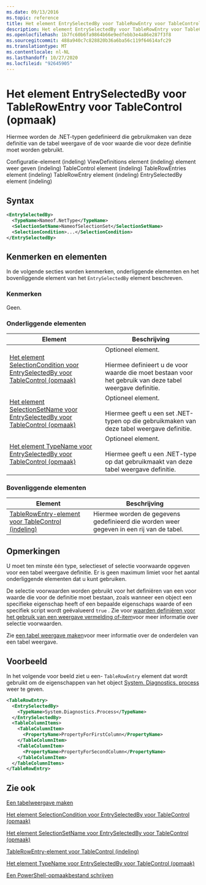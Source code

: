 ```yaml
---
ms.date: 09/13/2016
ms.topic: reference
title: Het element EntrySelectedBy voor TableRowEntry voor TableControl (opmaak)
description: Het element EntrySelectedBy voor TableRowEntry voor TableControl (opmaak)
ms.openlocfilehash: 1b7fc60b6fa9864b66e9edfebb3e4a86e287f3f8
ms.sourcegitcommit: 488a940c7c828820b36a6ba56c119f64614afc29
ms.translationtype: MT
ms.contentlocale: nl-NL
ms.lasthandoff: 10/27/2020
ms.locfileid: "92645905"
---
```

# <a name="entryselectedby-element-for-tablerowentry--for-tablecontrol-format"></a>Het element EntrySelectedBy voor TableRowEntry voor TableControl (opmaak)

Hiermee worden de .NET-typen gedefinieerd die gebruikmaken van deze definitie van de tabel weergave of de voor waarde die voor deze definitie moet worden gebruikt.

Configuratie-element (indeling) ViewDefinitions element (indeling) element weer geven (indeling) TableControl element (indeling) TableRowEntries element (indeling) TableRowEntry element (indeling) EntrySelectedBy element (indeling)

## <a name="syntax"></a>Syntax

```xml
<EntrySelectedBy>
  <TypeName>Nameof.NetType</TypeName>
  <SelectionSetName>NameofSelectionSet</SelectionSetName>
  <SelectionCondition>...</SelectionCondition>
</EntrySelectedBy>
```

## <a name="attributes-and-elements"></a>Kenmerken en elementen

In de volgende secties worden kenmerken, onderliggende elementen en het bovenliggende element van het `EntrySelectedBy` element beschreven.

### <a name="attributes"></a>Kenmerken

Geen.

### <a name="child-elements"></a>Onderliggende elementen

|Element|Beschrijving|
|-------------|-----------------|
|[Het element SelectionCondition voor EntrySelectedBy voor TableControl (opmaak)](./selectioncondition-element-for-entryselectedby-for-tablecontrol-format.md)|Optioneel element.<br /><br /> Hiermee definieert u de voor waarde die moet bestaan voor het gebruik van deze tabel weergave definitie.|
|[Het element SelectionSetName voor EntrySelectedBy voor TableControl (opmaak)](./selectionsetname-element-for-entryselectedby-for-tablecontrol-format.md)|Optioneel element.<br /><br /> Hiermee geeft u een set .NET-typen op die gebruikmaken van deze tabel weergave definitie.|
|[Het element TypeName voor EntrySelectedBy voor TableControl (opmaak)](./typename-element-for-entryselectedby-for-tablecontrol-format.md)|Optioneel element.<br /><br /> Hiermee geeft u een .NET-type op dat gebruikmaakt van deze tabel weergave definitie.|

### <a name="parent-elements"></a>Bovenliggende elementen

|Element|Beschrijving|
|-------------|-----------------|
|[TableRowEntry-element voor TableControl (indeling)](./tablerowentry-element-for-tablerowentries-for-tablecontrol-format.md)|Hiermee worden de gegevens gedefinieerd die worden weer gegeven in een rij van de tabel.|

## <a name="remarks"></a>Opmerkingen

U moet ten minste één type, selectieset of selectie voorwaarde opgeven voor een tabel weergave definitie. Er is geen maximum limiet voor het aantal onderliggende elementen dat u kunt gebruiken.

De selectie voorwaarden worden gebruikt voor het definiëren van een voor waarde die voor de definitie moet bestaan, zoals wanneer een object een specifieke eigenschap heeft of een bepaalde eigenschaps waarde of een specifiek script wordt geëvalueerd `true` . Zie voor [waarden definiëren voor het gebruik van een weergave vermelding of-item](./defining-conditions-for-displaying-data.md)voor meer informatie over selectie voorwaarden.

Zie [een tabel weergave maken](./creating-a-table-view.md)voor meer informatie over de onderdelen van een tabel weergave.

## <a name="example"></a>Voorbeeld

In het volgende voor beeld ziet u een- `TableRowEntry` element dat wordt gebruikt om de eigenschappen van het object [System. Diagnostics. process](/dotnet/api/System.Diagnostics.Process) weer te geven.

```xml
<TableRowEntry>
  <EntrySelectedBy>
    <TypeName>System.Diagnostics.Process</TypeName>
  </EntrySelectedBy>
  <TableColumnItems>
    <TableColumnItem>
      <PropertyName>PropertyForFirstColumn</PropertyName>
    </TableColumnItem>
    <TableColumnItem>
      <PropertyName>PropertyForSecondColumn</PropertyName>
    </TableColumnItem>
  </TableColumnItems>
</TableRowEntry>
```

## <a name="see-also"></a>Zie ook

[Een tabelweergave maken](./creating-a-table-view.md)

[Het element SelectionCondition voor EntrySelectedBy voor TableControl (opmaak)](./selectioncondition-element-for-entryselectedby-for-tablecontrol-format.md)

[Het element SelectionSetName voor EntrySelectedBy voor TableControl (opmaak)](./selectionsetname-element-for-entryselectedby-for-tablecontrol-format.md)

[TableRowEntry-element voor TableControl (indeling)](./tablerowentry-element-for-tablerowentries-for-tablecontrol-format.md)

[Het element TypeName voor EntrySelectedBy voor TableControl (opmaak)](./typename-element-for-entryselectedby-for-tablecontrol-format.md)

[Een PowerShell-opmaakbestand schrijven](./writing-a-powershell-formatting-file.md)
